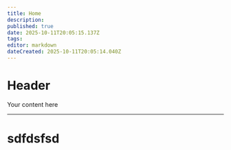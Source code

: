 ```yaml
---
title: Home
description: 
published: true
date: 2025-10-11T20:05:15.137Z
tags: 
editor: markdown
dateCreated: 2025-10-11T20:05:14.040Z
---
```


# Header
Your content here



---
# sdfdsfsd